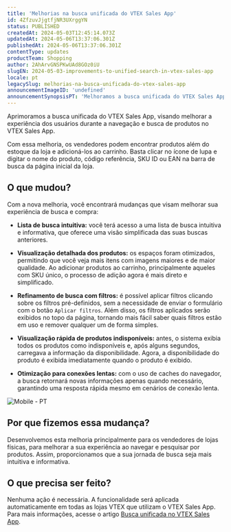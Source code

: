 ```yaml
---
title: 'Melhorias na busca unificada do VTEX Sales App'
id: 4ZfzuvJjgtfjNR3UXrggYN
status: PUBLISHED
createdAt: 2024-05-03T12:45:14.073Z
updatedAt: 2024-05-06T13:37:06.301Z
publishedAt: 2024-05-06T13:37:06.301Z
contentType: updates
productTeam: Shopping
author: 2AhArvGNSPKwUAd8GOz0iU
slugEN: 2024-05-03-improvements-to-unified-search-in-vtex-sales-app
locale: pt
legacySlug: melhorias-na-busca-unificada-do-vtex-sales-app
announcementImageID: 'undefined'
announcementSynopsisPT: 'Melhoramos a busca unificada do VTEX Sales App para aprimorar a experiência dos usuários ao navegar e buscar produtos.'
---
```


Aprimoramos a busca unificada do VTEX Sales App, visando melhorar a experiência dos usuários durante a navegação e busca de produtos no VTEX Sales App.

Com essa melhoria, os vendedores podem encontrar produtos além do estoque da loja e adicioná-los ao carrinho. Basta clicar no ícone de lupa <i class="fas fa-search"></i> e digitar o nome do produto, código referência, SKU ID ou EAN na barra de busca da página inicial da loja.

## O que mudou?
Com a nova melhoria, você encontrará mudanças que visam melhorar sua experiência de busca e compra:

- **Lista de busca intuitiva:** você terá acesso a uma lista de busca intuitiva e informativa, que oferece uma visão simplificada das suas buscas anteriores.

- **Visualização detalhada dos produtos:** os espaços foram otimizados, permitindo que você veja mais itens com imagens maiores e de maior qualidade. Ao adicionar produtos ao carrinho, principalmente aqueles com SKU único, o processo de adição agora é mais direto e simplificado.

- **Refinamento de busca com filtros:** é possível aplicar filtros clicando sobre os filtros pré-definidos, sem a necessidade de enviar o formulário com o botão `Aplicar filtros`. Além disso, os filtros aplicados serão exibidos no topo da página, tornando mais fácil saber quais filtros estão em uso e remover qualquer um de forma simples.

- **Visualização rápida de produtos indisponíveis:** antes, o sistema exibia todos os produtos como indisponíveis e, após alguns segundos, carregava a informação da disponibilidade. Agora, a disponibilidade do produto é exibida imediatamente quando o produto é exibido.

- **Otimização para conexões lentas:** com o uso de caches do navegador, a busca retornará novas informações apenas quando necessário, garantindo uma resposta rápida mesmo em cenários de conexão lenta.

![Mobile - PT](https://raw.githubusercontent.com/vtexdocs/help-center-content/refs/heads/main/docs/pt/announcements/2024/maio/2024-05-03-melhorias-na-busca-unificada-do-vtex-sales-app_1.gif)

## Por que fizemos essa mudança?

Desenvolvemos esta melhoria principalmente para os vendedores de lojas físicas, para melhorar a sua experiência ao navegar e pesquisar por produtos. Assim, proporcionamos que a sua jornada de busca seja mais intuitiva e informativa.

## O que precisa ser feito?

Nenhuma ação é necessária. A funcionalidade será aplicada automaticamente em todas as lojas VTEX que utilizam o VTEX Sales App. Para mais informações, acesse o artigo [Busca unificada no VTEX Sales App](https://help.vtex.com/tracks/instore-usando-o-app--4BYzQIwyOHvnmnCYQgLzdr/9sXeVwoD60qYYgRJ11r5F). 
